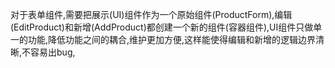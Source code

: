 对于表单组件,需要把展示(UI)组件作为一个原始组件(ProductForm),编辑(EditProduct)和新增(AddProduct)都创建一个新的组件(容器组件),UI组件只做单一的功能,降低功能之间的耦合,维护更加方便,这样能使得编辑和新增的逻辑边界清晰,不容易出bug,